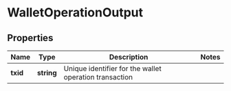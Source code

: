 # WalletOperationOutput

## Properties

Name | Type | Description | Notes
------------ | ------------- | ------------- | -------------
**txid** | **string** | Unique identifier for the wallet operation transaction |
